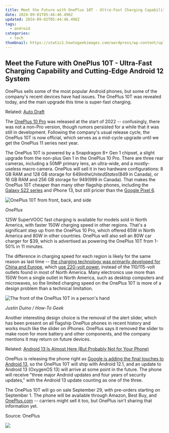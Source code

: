 ```yaml
---
title: Meet the Future with OnePlus 10T - Ultra-Fast Charging Capability and Cutting-Edge Android 12 System
date: 2024-09-01T05:44:46.496Z
updated: 2024-09-02T05:44:46.496Z
tags:
  - android
categories:
  - tech
thumbnail: https://static1.howtogeekimages.com/wordpress/wp-content/uploads/2022/08/The-back-of-the-OnePlus-10T-in-a-persons-hand-copy.jpg
---
```


## Meet the Future with OnePlus 10T - Ultra-Fast Charging Capability and Cutting-Edge Android 12 System

OnePlus sells some of the most popular Android phones, but some of the company's recent devices have had issues. The OnePlus 10T was revealed today, and the main upgrade this time is super-fast charging.

Related: [Auto Draft](https://www.reviewgeek.com/119052/oneplus-10-pro-review-the-third-flagship/) 

 The [OnePlus 10 Pro](https://www.reviewgeek.com/119052/oneplus-10-pro-review-the-third-flagship/) was released at the start of 2022 -- confusingly, there was not a non-Pro version, though rumors persisted for a while that it was still in development. Following the company's usual release cycle, the OnePlus 10T is now official, which serves as a mid-cycle upgrade until we get the OnePlus 11 series next year.

 The OnePlus 10T is powered by a Snapdragon 8+ Gen 1 chipset, a slight upgrade from the non-plus Gen 1 in the OnePlus 10 Pro. There are three rear cameras, including a 50MP primary lens, an ultra-wide, and a mostly-useless macro camera. OnePlus will sell it in two hardware configurations: 8 GB RAM and 128 GB storage for $649 in the United States ($849 in Canada), or 16 GB RAM and 256 GB storage for $949 ($999 in Canada). That makes the OnePlus 10T cheaper than many other flagship phones, including the [Galaxy S22 series](https://www.reviewgeek.com/110468/samsung-galaxy-s22-review-so-close-to-perfection/) and iPhone 13, but still pricier than the [Google Pixel 6](https://www.reviewgeek.com/105353/google-pixel-6-review-this-is-the-android-youve-been-looking-for/).

![OnePlus 10T from front, back, and side](https://static1.howtogeekimages.com/wordpress/wp-content/uploads/2022/08/Image.jpeg) 

_OnePlus_

 125W SuperVOOC fast charging is available for models sold in North America, with faster 150W charging speed in other regions. That's a significant step up from the OnePlus 10 Pro, which offered 65W in North America and 80W in other countries. OnePlus will also sell an 80W car charger for $39, which is advertised as powering the OnePlus 10T from 1-50% in 11 minutes.

 The difference in charging speed for each region is likely for the same reason as last time -- [the charging technology was primarily developed for China and Europe](https://www.xda-developers.com/oneplus-10-pro-65w-charging-north-america/), which [use 220-volt power](https://en.wikipedia.org/wiki/Mains%5Felectricity%5Fby%5Fcountry), instead of the 110/115-volt outlets found in most of North America. Many electronics use more than 150W from a single outlet in North America, such as desktop computers and microwaves, so the limited charging speed on the OnePlus 10T is more of a design problem than a technical limitation.

![The front of the OnePlus 10T in a person's hand](https://static1.howtogeekimages.com/wordpress/wp-content/uploads/2022/08/The-front-of-the-OnePlus-10T-in-a-persons-hand.jpg) 

_Justin Duino / How-To Geek_

 Another interesting design choice is the removal of the alert slider, which has been present on all flagship OnePlus phones in recent history and works much like the slider on iPhones. OnePlus says it removed the slider to make room for more battery and other components, and the company mentions it may return on future devices.

Related: [Android 13 Is Almost Here (But Probably Not for Your Phone)](https://snapchat-videos.techidaily.com/updated-crafting-compact-snaps-via-mac-techniques-for-2024/) 

 OnePlus is releasing the phone right as [Google is adding the final touches to Android 13](https://snapchat-videos.techidaily.com/updated-crafting-compact-snaps-via-mac-techniques-for-2024/), so the OnePlus 10T will ship with Android 12.1, and an update to Android 13 (OxygenOS 13) will arrive at some point in the future. The phone will receive "three major Android updates and four years of security updates," with the Android 13 update counting as one of the three.

 The OnePlus 10T will go on sale September 29, with pre-orders starting on September 1\. The phone will be available through Amazon, Best Buy, and [OnePlus.com](https://onepluscom.pxf.io/c/5597632/916678/12532?subId1=UUhtgUeUpU204984&subId2=ehtg&u=https%3A%2F%2Fwww.oneplus.com%2Fus%2Flaunch%2F10t&ourl=https%3A%2F%2Fwww.oneplus.com%2Flaunch%2F10t) \-- carriers might sell it too, but OnePlus isn't sharing that information yet.

 Source: OnePlus

<ins class="adsbygoogle"
     style="display:block"
     data-ad-format="autorelaxed"
     data-ad-client="ca-pub-7571918770474297"
     data-ad-slot="1223367746"></ins>



<ins class="adsbygoogle"
     style="display:block"
     data-ad-client="ca-pub-7571918770474297"
     data-ad-slot="8358498916"
     data-ad-format="auto"
     data-full-width-responsive="true"></ins>



<!-- affiliate ads begin -->
<a href="https://secure.2checkout.com/order/checkout.php?PRODS=4620780&QTY=1&AFFILIATE=108875&CART=1"><img src="https://secure.avangate.com/images/merchant/07dd4d5a72f5740ef0f035f201951476/728__90banner.jpg" border="0"></a>
<!-- affiliate ads end -->